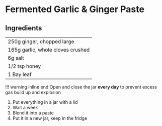 # Fermented Garlic & Ginger Paste

## Ingredients

|                                   |
| --------------------------------- |
| 250g ginger, chopped large        |
| 165g garlic, whole cloves crushed |
| 6g salt                           |
| 1/2 tsp honey                     |
| 1 Bay leaf                        |

!!! warning inline end
    Open and close the jar **every day** to prevent excess gas build up and explosion

1. Put everything in a jar with a lid
2. Wait a week
3. Blend it into a paste
4. Put it in a new jar, keep in the fridge